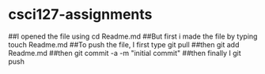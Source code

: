 # csci127-assignments
##I opened the file using cd Readme.md
##But first i made the file by typing touch Readme.md
##To push the file, I first type git pull
##then git add Readme.md
##then git commit -a -m "initial commit" 
##then finally I git push
